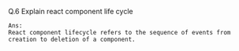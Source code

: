 Q.6 Explain react component life cycle 

```
Ans:
React component lifecycle refers to the sequence of events from creation to deletion of a component.
```
